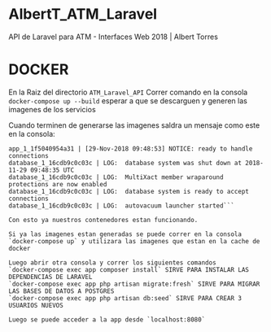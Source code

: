 # AlbertT_ATM_Laravel

API de Laravel para ATM - Interfaces Web 2018 | Albert Torres

# DOCKER

En la Raiz del directorio `ATM_Laravel_API`  Correr comando en la consola `docker-compose up --build` esperar a que se descarguen y generen las imagenes de los servicios

Cuando terminen de generarse las imagenes saldra un mensaje como este en la consola: 

```app_1_1f5040954a31 | [29-Nov-2018 09:48:53] NOTICE: fpm is running, pid 1
app_1_1f5040954a31 | [29-Nov-2018 09:48:53] NOTICE: ready to handle connections
database_1_16cdb9c0c03c | LOG:  database system was shut down at 2018-11-29 09:48:35 UTC
database_1_16cdb9c0c03c | LOG:  MultiXact member wraparound protections are now enabled
database_1_16cdb9c0c03c | LOG:  database system is ready to accept connections
database_1_16cdb9c0c03c | LOG:  autovacuum launcher started```

Con esto ya nuestros contenedores estan funcionando.

Si ya las imagenes estan generadas se puede correr en la consola `docker-compose up` y utilizara las imagenes que estan en la cache de docker

Luego abrir otra consola y correr los siguientes comandos 
`docker-compose exec app composer install` SIRVE PARA INSTALAR LAS DEPENDENCIAS DE LARAVEL
`docker-compose exec app php artisan migrate:fresh` SIRVE PARA MIGRAR LAS BASES DE DATOS A POSTGRES
`docker-compose exec app php artisan db:seed` SIRVE PARA CREAR 3 USUARIOS NUEVOS

Luego se puede acceder a la app desde `localhost:8080`
 